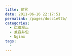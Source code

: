 ```yaml
---
title: 前言
date: 2011-06-16 22:17:51
permalink: /pages/docc1e97b/
categories:
  - 运维观止
  - 兼容并包
  - Nginx
tags:
  - 
---
```

